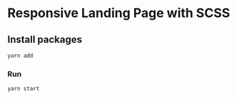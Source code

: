 # Responsive Landing Page with **SCSS**

## Install packages

```javascript
yarn add
```

### Run

```javascript
yarn start
```

